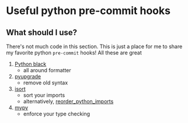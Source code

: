 # Useful python pre-commit hooks

## What should I use?

There's not much code in this section. This is just a place for me to share my favorite python `pre-commit` hooks! All these are great

1. [Python black](https://github.com/psf/black)
    - all around formatter
2. [pyupgrade](https://github.com/asottile/pyupgrade/)
    - remove old syntax
3. [isort](https://github.com/PyCQA/isort)
    - sort your imports
    - alternatively, [reorder_python_imports](https://github.com/asottile/reorder_python_imports)
4. [mypy](https://github.com/python/mypy/)
    - enforce your type checking
